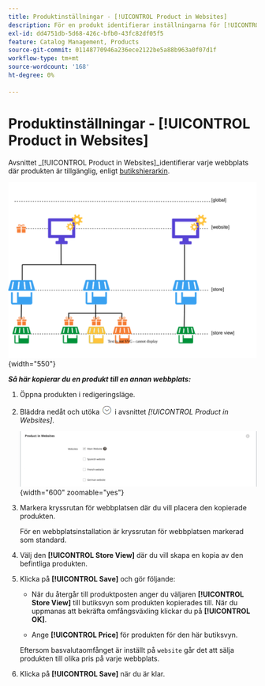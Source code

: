 ```yaml
---
title: Produktinställningar - [!UICONTROL Product in Websites]
description: För en produkt identifierar inställningarna för [!UICONTROL Product in Websites] varje webbplats där produkten är tillgänglig.
exl-id: dd4751db-5d68-426c-bfb0-43fc82df05f5
feature: Catalog Management, Products
source-git-commit: 01148770946a236ece2122be5a88b963a0f07d1f
workflow-type: tm+mt
source-wordcount: '168'
ht-degree: 0%

---
```


# Produktinställningar - [!UICONTROL Product in Websites]

Avsnittet _[!UICONTROL Product in Websites]_identifierar varje webbplats där produkten är tillgänglig, enligt [butikshierarkin](../stores-purchase/stores.md).

![Omfattningsdiagram för produktwebbplats](./assets/scope-product-website.svg){width="550"}

**_Så här kopierar du en produkt till en annan webbplats:_**

1. Öppna produkten i redigeringsläge.

1. Bläddra nedåt och utöka ![Expansionsväljaren](../assets/icon-display-expand.png) i avsnittet _[!UICONTROL Product in Websites]_.

   ![Produkt på webbplatser](./assets/catalog-product-in-websites-multisite-main-french.png){width="600" zoomable="yes"}

1. Markera kryssrutan för webbplatsen där du vill placera den kopierade produkten.

   För en webbplatsinstallation är kryssrutan för webbplatsen markerad som standard.

1. Välj den **[!UICONTROL Store View]** där du vill skapa en kopia av den befintliga produkten.

1. Klicka på **[!UICONTROL Save]** och gör följande:

   - När du återgår till produktposten anger du väljaren **[!UICONTROL Store View]** till butiksvyn som produkten kopierades till. När du uppmanas att bekräfta omfångsväxling klickar du på **[!UICONTROL OK]**.

   - Ange **[!UICONTROL Price]** för produkten för den här butiksvyn.

   Eftersom basvalutaomfånget är inställt på `website` går det att sälja produkten till olika pris på varje webbplats.

1. Klicka på **[!UICONTROL Save]** när du är klar.

